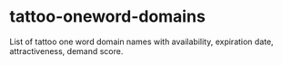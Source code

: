 # tattoo-oneword-domains
List of tattoo one word domain names with availability, expiration date, attractiveness, demand score.
